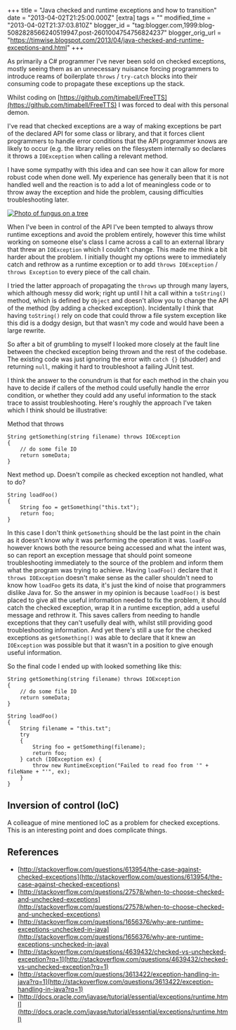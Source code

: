 +++
title = "Java checked and runtime exceptions and how to transition"
date = "2013-04-02T21:25:00.000Z"
[extra]
tags = ""
modified_time = "2013-04-02T21:37:03.810Z"
blogger_id = "tag:blogger.com,1999:blog-5082828566240519947.post-2601004754756824237"
blogger_orig_url = "https://timwise.blogspot.com/2013/04/java-checked-and-runtime-exceptions-and.html"
+++

As primarily a C# programmer I've never been sold on checked exceptions, mostly seeing them as an unnecessary nuisance forcing programmers to introduce reams of boilerplate `throws` / `try-catch` blocks into their consuming code to propagate these exceptions up the stack.

Whilst coding on [https://github.com/timabell/FreeTTS](https://github.com/timabell/FreeTTS) I was forced to deal with this personal demon.

I've read that checked exceptions are a way of making exceptions be part of the declared API for some class or library, and that it forces client programmers to handle error conditions that the API programmer knows are likely to occur (e.g. the library relies on the filesystem internally so declares it throws a `IOException` when calling a relevant method.

I have some sympathy with this idea and can see how it can allow for more robust code when done well. My experience has generally been that it is not handled well and the reaction is to add a lot of meaningless code or to throw away the exception and hide the problem, causing difficulties troubleshooting later.

<div class="flickr-pic">
<a href="https://www.flickr.com/photos/tim_abell/8278346178"><img
src="https://live.staticflickr.com/8337/8278346178_3bcf551666.jpg" alt="Photo of fungus on a tree"></a>
</div>

When I've been in control of the API I've been tempted to always throw runtime exceptions and avoid the problem entirely, however this time whilst working on someone else's class I came across a call to an external library that threw an `IOException` which I couldn't change. This made me think a bit harder about the problem. I initially thought my options were to immediately catch and rethrow as a runtime exception or to add `throws IOException` / `throws Exception` to every piece of the call chain.

I tried the latter approach of propagating the `throws` up through many layers, which although messy did work; right up until I hit a call within a `toString()` method, which is defined by `Object` and doesn't allow you to change the API of the method (by adding a checked exception).
Incidentally I think that having `toString()` rely on code that could throw a file system exception like this did is a dodgy design, but that wasn't my code and would have been a large rewrite.

So after a bit of grumbling to myself I looked more closely at the fault line between the checked exception being thrown and the rest of the codebase.
The existing code was just ignoring the error with `catch {}` (shudder) and returning `null`, making it hard to troubleshoot a failing JUnit test.

I think the answer to the conundrum is that for each method in the chain you have to decide if callers of the method could usefully handle the error condition, or whether they could add any useful information to the stack trace to assist troubleshooting. Here's roughly the approach I've taken which I think should be illustrative:

Method that throws

    String getSomething(string filename) throws IOException
    {
        // do some file IO
        return someData;
    }

Next method up. Doesn't compile as checked exception not handled, what to do?

    String loadFoo()
    {
        String foo = getSomething("this.txt");
        return foo;
    }

In this case I don't think `getSomething` should be the last point in the chain as it doesn't know _why_ it was performing the operation it was. `loadFoo` however knows both the resource being accessed and what the intent was, so can report an exception message that should point someone troubleshooting immediately to the source of the problem and inform them what the program was trying to achieve. Having `loadFoo()` declare that it `throws IOException` doesn't make sense as the caller shouldn't need to know how `loadFoo` gets its data, it's just the kind of noise that programmers dislike Java for. So the answer in my opinion is because `loadFoo()` is best placed to give all the useful information needed to fix the problem, it should catch the checked exception, wrap it in a runtime exception, add a useful message and rethrow it. This saves callers from needing to handle exceptions that they can't usefully deal with, whilst still providing good troubleshooting information. And yet there's still a use for the checked exceptions as `getSomething()` was able to declare that it knew an `IOException` was possible but that it wasn't in a position to give enough useful information.

So the final code I ended up with looked something like this:

    String getSomething(string filename) throws IOException
    {
        // do some file IO
        return someData;
    }
    
    String loadFoo()
    {
        String filename = "this.txt";
        try
        {
            String foo = getSomething(filename);
            return foo;
        } catch (IOException ex) {
            throw new RuntimeException("Failed to read foo from '" + fileName + "'", ex);
        }
    }

## Inversion of control (IoC)

A colleague of mine mentioned IoC as a problem for checked exceptions. This is an interesting point and does complicate things.

## References

*   [http://stackoverflow.com/questions/613954/the-case-against-checked-exceptions](http://stackoverflow.com/questions/613954/the-case-against-checked-exceptions)
*   [http://stackoverflow.com/questions/27578/when-to-choose-checked-and-unchecked-exceptions](http://stackoverflow.com/questions/27578/when-to-choose-checked-and-unchecked-exceptions)
*   [http://stackoverflow.com/questions/1656376/why-are-runtime-exceptions-unchecked-in-java](http://stackoverflow.com/questions/1656376/why-are-runtime-exceptions-unchecked-in-java)
*   [http://stackoverflow.com/questions/4639432/checked-vs-unchecked-exception?rq=1](http://stackoverflow.com/questions/4639432/checked-vs-unchecked-exception?rq=1)
*   [http://stackoverflow.com/questions/3613422/exception-handling-in-java?rq=1](http://stackoverflow.com/questions/3613422/exception-handling-in-java?rq=1)
*   [http://docs.oracle.com/javase/tutorial/essential/exceptions/runtime.html](http://docs.oracle.com/javase/tutorial/essential/exceptions/runtime.html)
